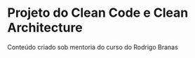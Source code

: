 # Projeto do Clean Code e Clean Architecture

Conteúdo criado sob mentoria do curso do Rodrigo Branas
